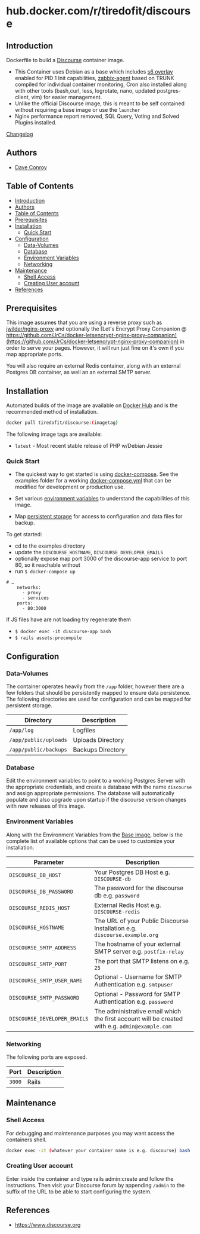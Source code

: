 # hub.docker.com/r/tiredofit/discourse

## Introduction

Dockerfile to build a [Discourse](https://www.discourse.org) container image.

* This Container uses Debian as a base which includes [s6
overlay](https://github.com/just-containers/s6-overlay) enabled for PID 1 Init capabilities, [zabbix-agent](https://zabbix.org) based on TRUNK compiled for individual container monitoring, Cron also installed along with other tools (bash,curl, less, logrotate, nano, updated postgres-client, vim) for easier management.
* Unlike the official Discourse image, this is meant to be self contained without requiring a base image or use the `launcher`
* Nginx performance report removed, SQL Query, Voting and Solved Plugins installed.

[Changelog](CHANGELOG.md)

## Authors

- [Dave Conroy](http://github/tiredofit/)

## Table of Contents

- [Introduction](#introduction)
- [Authors](#authors)
- [Table of Contents](#table-of-contents)
- [Prerequisites](#prerequisites)
- [Installation](#installation)
  - [Quick Start](#quick-start)
- [Configuration](#configuration)
  - [Data-Volumes](#data-volumes)
  - [Database](#database)
  - [Environment Variables](#environment-variables)
  - [Networking](#networking)
- [Maintenance](#maintenance)
  - [Shell Access](#shell-access)
  - [Creating User account](#creating-user-account)
- [References](#references)

## Prerequisites

This image assumes that you are using a reverse proxy such as [jwilder/nginx-proxy](https://github.com/jwilder/nginx-proxy) and optionally the [Let's Encrypt Proxy Companion @ https://github.com/JrCs/docker-letsencrypt-nginx-proxy-companion](https://github.com/JrCs/docker-letsencrypt-nginx-proxy-companion) in order to serve your pages. However, it will run just fine on it's own if you map appropriate ports.

You will also require an external Redis container, along with an external Postgres DB container, as well an an external SMTP server.



## Installation

Automated builds of the image are available on [Docker Hub](https://hub.docker.com/r/tiredofit/discourse) and is the recommended method of installation.


```bash
docker pull tiredofit/discourse:(imagetag)
```

The following image tags are available:

* `latest` - Most recent stable release of PHP w/Debian Jessie

### Quick Start

* The quickest way to get started is using [docker-compose](https://docs.docker.com/compose/). See the examples folder for a working [docker-compose.yml](examples/docker-compose.yml) that can be modified for development or production use.

* Set various [environment variables](#environment-variables) to understand the capabilities of this image.
* Map [persistent storage](#data-volumes) for access to configuration and data files for backup.

To get started:
- cd to the examples directory
- update the `DISCOURSE_HOSTNAME`, `DISCOURSE_DEVELOPER_EMAILS`
- optionally expose map port 3000 of the discourse-app service to port 80, so it reachable without 
- run `$ docker-compose up`
```
# …
    networks:
      - proxy
      - services
    ports:
      - 80:3000
````

If JS files have are not loading try regenerate them
- `$ docker exec -it discourse-app bash`
- `$ rails assets:precompile`

## Configuration

### Data-Volumes

The container operates heavily from the `/app` folder, however there are a few folders that should be persistently mapped to ensure data persistence. The following directories are used for configuration and can be mapped for persistent storage.

| Directory             | Description       |
| --------------------- | ----------------- |
| `/app/log`            | Logfiles          |
| `/app/public/uploads` | Uploads Directory |
| `/app/public/backups` | Backups Directory |

### Database

Edit the environment variables to point to a working Postgres Server with the appropriate credentials, and create a database with the name `discourse` and assign appropriate permissions. The database will automatically populate and also upgrade upon startup if the discourse version changes with new releases of this image.

### Environment Variables

Along with the Environment Variables from the [Base image](https://hub.docker.com/r/tiredofit/debian), below is the complete list of available options that can be used to customize your installation.


| Parameter                    | Description                                                                                    |
| ---------------------------- | ---------------------------------------------------------------------------------------------- |
| `DISCOURSE_DB_HOST`          | Your Postgres DB Host e.g. `DISCOURSE-db`                                                      |
| `DISCOURSE_DB_PASSWORD`      | The password for the discourse db e.g. `password`                                              |
| `DISCOURSE_REDIS_HOST`       | External Redis Host e.g. `DISCOURSE-redis`                                                     |
| `DISCOURSE_HOSTNAME`         | The URL of your Public Discourse Installation e.g. `discourse.example.org`                     |
| `DISCOURSE_SMTP_ADDRESS`     | The hostname of your external SMTP server e.g. `postfix-relay`                                 |
| `DISCOURSE_SMTP_PORT`        | The port that SMTP listens on e.g. `25`                                                        |
| `DISCOURSE_SMTP_USER_NAME`   | Optional - Username for SMTP Authentication e.g. `smtpuser`                                    |
| `DISCOURSE_SMTP_PASSWORD`    | Optional - Password for SMTP Authentication e.g. `password`                                    |
| `DISCOURSE_DEVELOPER_EMAILS` | The administrative email which the first account will be created with e.g. `admin@example.com` |

### Networking

The following ports are exposed.

| Port   | Description |
| ------ | ----------- |
| `3000` | Rails       |

## Maintenance
### Shell Access

For debugging and maintenance purposes you may want access the containers shell.

```bash
docker exec -it (whatever your container name is e.g. discourse) bash
```

### Creating User account
Enter inside the container and type rails admin:create and follow the instructions. Then visit your Discourse forum by appending `/admin` to the suffix of the URL to be able to start configuring the system.

## References

* https://www.discourse.org

